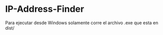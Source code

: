 ﻿# IP-Address-Finder


Para ejecutar desde Windows solamente corre el archivo .exe que esta en dist/
